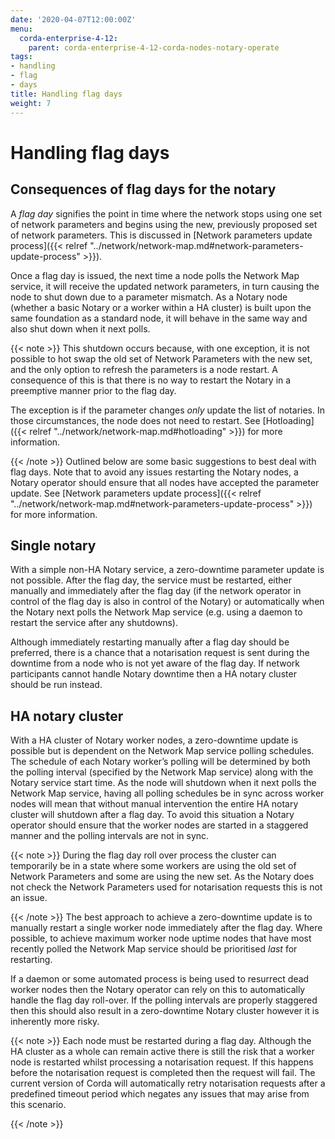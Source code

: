 ```yaml
---
date: '2020-04-07T12:00:00Z'
menu:
  corda-enterprise-4-12:
    parent: corda-enterprise-4-12-corda-nodes-notary-operate
tags:
- handling
- flag
- days
title: Handling flag days
weight: 7
---
```



# Handling flag days


## Consequences of flag days for the notary

A *flag day* signifies the point in time where the network stops using one set of network parameters and begins using the new, previously
proposed set of network parameters. This is discussed in [Network parameters update process]({{< relref "../network/network-map.md#network-parameters-update-process" >}}).

Once a flag day is issued, the next time a node polls the Network Map service, it will receive the updated network parameters, in turn
causing the node to shut down due to a parameter mismatch. As a Notary node (whether a basic Notary or a worker within a HA cluster) is built
upon the same foundation as a standard node, it will behave in the same way and also shut down when it next polls.

{{< note >}}
This shutdown occurs because, with one exception, it is not possible to hot swap the old set of Network Parameters with the new set, and the only
option to refresh the parameters is a node restart. A consequence of this is that there is no way to restart the Notary in a preemptive
manner prior to the flag day.

The exception is if the parameter changes _only_ update the list of notaries. In those circumstances, the node does not need to restart. See [Hotloading]({{< relref "../network/network-map.md#hotloading" >}}) for more information.

{{< /note >}}
Outlined below are some basic suggestions to best deal with flag days. Note that to avoid any issues restarting the Notary nodes, a Notary
operator should ensure that all nodes have accepted the parameter update. See [Network parameters update process]({{< relref "../network/network-map.md#network-parameters-update-process" >}}) for more information.


## Single notary

With a simple non-HA Notary service, a zero-downtime parameter update is not possible. After the flag day, the service must be restarted,
either manually and immediately after the flag day (if the network operator in control of the flag day is also in control of the Notary) or
automatically when the Notary next polls the Network Map service (e.g. using a daemon to restart the service after any shutdowns).

Although immediately restarting manually after a flag day should be preferred, there is a chance that a notarisation request is sent during
the downtime from a node who is not yet aware of the flag day. If network participants cannot handle Notary downtime then a HA notary
cluster should be run instead.


## HA notary cluster

With a HA cluster of Notary worker nodes, a zero-downtime update is possible but is dependent on the Network Map service polling schedules.
The schedule of each Notary worker’s polling will be determined by both the polling interval (specified by the Network Map service) along
with the Notary service start time. As the node will shutdown when it next polls the Network Map service, having all polling schedules be in
sync across worker nodes will mean that without manual intervention the entire HA notary cluster will shutdown after a flag day. To avoid
this situation a Notary operator should ensure that the worker nodes are started in a staggered manner and the polling intervals are not in
sync.

{{< note >}}
During the flag day roll over process the cluster can temporarily be in a state where some workers are using the old set of Network
Parameters and some are using the new set. As the Notary does not check the Network Parameters used for notarisation requests this is
not an issue.

{{< /note >}}
The best approach to achieve a zero-downtime update is to manually restart a single worker node immediately after the flag day. Where
possible, to achieve maximum worker node uptime nodes that have most recently polled the Network Map service should be prioritised *last*
for restarting.

If a daemon or some automated process is being used to resurrect dead worker nodes then the Notary operator can rely on this to
automatically handle the flag day roll-over. If the polling intervals are properly staggered then this should also result in a zero-downtime
Notary cluster however it is inherently more risky.

{{< note >}}
Each node must be restarted during a flag day. Although the HA cluster as a whole can remain active there is still the risk that a
worker node is restarted whilst processing a notarisation request. If this happens before the notarisation request is completed then
the request will fail. The current version of Corda will automatically retry notarisation requests after a predefined timeout period
which negates any issues that may arise from this scenario.

{{< /note >}}
